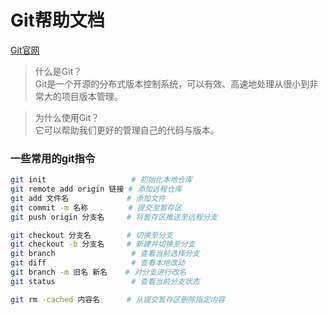 # Git帮助文档

[Git官网](https://git-scm.com/)

> 什么是Git？<br>
> Git是一个开源的分布式版本控制系统，可以有效、高速地处理从很小到非常大的项目版本管理。

> 为什么使用Git？<br>
> 它可以帮助我们更好的管理自己的代码与版本。

### 一些常用的git指令

```bash
git init                   # 初始化本地仓库
git remote add origin 链接 # 添加远程仓库
git add 文件名             # 添加文件
git commit -m 名称         # 提交至暂存区
git push origin 分支名     # 将暂存区推送至远程分支

git checkout 分支名        # 切换至分支
git checkout -b 分支名     # 新建并切换至分支
git branch                 # 查看当前选择分支
git diff                   # 查看本地改动
git branch -m 旧名 新名    # 对分支进行改名
git status                 # 查看当前分支状态

git rm -cached 内容名      # 从提交暂存区删除指定内容
```